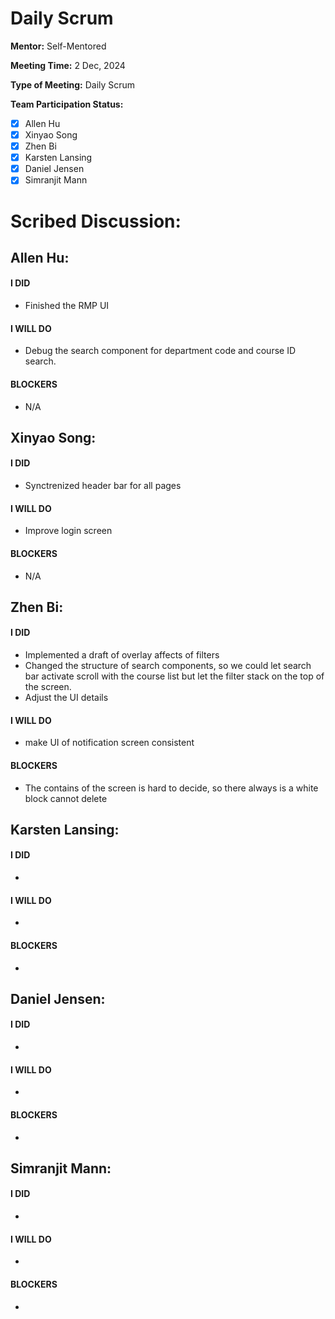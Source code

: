 # Daily Scrum

**Mentor:** Self-Mentored

**Meeting Time:** 2 Dec, 2024

**Type of Meeting:** Daily Scrum

**Team Participation Status:** 
- [x] Allen Hu 
- [x] Xinyao Song 
- [x] Zhen Bi 
- [x] Karsten Lansing 
- [x] Daniel Jensen 
- [x] Simranjit Mann 

# **Scribed Discussion:**

## **Allen Hu:**  
#### **I DID**  
- Finished the RMP UI

#### **I WILL DO**  
- Debug the search component for department code and course ID search. 

#### **BLOCKERS**  
- N/A

## **Xinyao Song:**  
#### **I DID**  
- Synctrenized header bar for all pages

#### **I WILL DO**  
- Improve login screen

#### **BLOCKERS**  
- N/A

## **Zhen Bi:**  
#### **I DID**  
- Implemented a draft of overlay affects of filters
- Changed the structure of search components, so we could let search bar activate scroll with the course list but let the filter stack on the top of the screen.
- Adjust the UI details

#### **I WILL DO**  
- make UI of notification screen consistent

#### **BLOCKERS**  
- The contains of the screen is hard to decide, so there always is a white block cannot delete

## **Karsten Lansing:**  
#### **I DID**  
- 

#### **I WILL DO**  
- 

#### **BLOCKERS**  
- 

## **Daniel Jensen:**  
#### **I DID**  
- 

#### **I WILL DO**  
- 

#### **BLOCKERS**  
-

## **Simranjit Mann:**  
#### **I DID**  
- 

#### **I WILL DO**  
- 

#### **BLOCKERS**  
-
